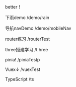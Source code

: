 better！


下雨demo
/demo/rain

导航navDemo
/demo/mobileNav

router练习
/routerTest

three搭建学习
/t  hree

pinia!
/piniaTestp

Vuex↓
/vuexTest

TypeScript
/ts